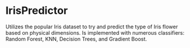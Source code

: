 # IrisPredictor
Utilizes the popular Iris dataset to try and predict the type of Iris flower based on physical dimensions. Is implemented with numerous classifiers: Random Forest, KNN, Decision Trees, and Gradient Boost. 
